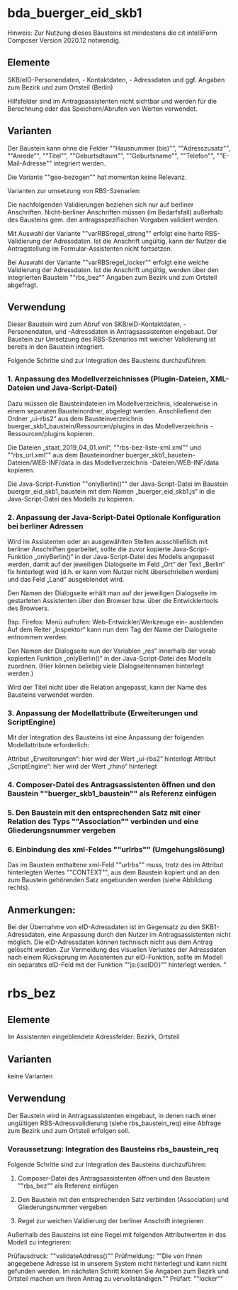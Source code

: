 # bda_buerger_eid_skb1

Hinweis:	Zur Nutzung dieses Bausteins ist mindestens die cit intelliForm Composer Version 2020.12 notwendig. 

<h2>Elemente</h2>
 
SKB/eID-Personendaten, - Kontaktdaten, - Adressdaten und ggf. Angaben zum Bezirk und zum Ortsteil (Berlin)

Hilfsfelder sind im Antragsassistenten nicht sichtbar und werden für die Berechnung oder das Speichern/Abrufen von Werten verwendet.

<h2>Varianten</h2>

Der Baustein kann ohne die Felder ""Hausnummer (bis)"",  ""Adresszusatz"", ""Anrede"", ""Titel"", ""Geburtsdtaum"", ""Geburtsname"", ""Telefon"", ""E-Mail-Adresse"" integriert werden.

Die Variante ""geo-bezogen"" hat momentan keine Relevanz.

Varianten zur umsetzung von RBS-Szenarien:

Die nachfolgenden Validierungen beziehen sich nur auf berliner Anschriften. Nicht-berliner Anschriften müssen (im Bedarfsfall) außerhalb des Bausteins gem. den antragsspezifischen Vorgaben validiert werden. 

Mit Auswahl der Variante ""varRBSregel_streng"" erfolgt eine harte RBS-Validierung der Adressdaten. Ist die Anschrift ungültig, kann der Nutzer die Antragstellung im Formular-Assistenten nicht fortsetzen. 

Bei Auswahl der Variante ""varRBSregel_locker"" erfolgt eine weiche Validierung der Adressdaten. Ist die Anschrift ungültig, werden über den integrierten Baustein ""rbs_bez"" Angaben zum Bezirk und zum Ortsteil abgefragt. 


<h2>Verwendung</h2>

Dieser Baustein wird zum Abruf von SKB/eiD-Kontaktdaten, -Personendaten, und -Adressdaten in Antragsassistenten eingebaut. Der Baustein zur Umsetzung des RBS-Szenarios mit weicher Validierung ist bereits in den Baustein integriert.

Folgende Schritte sind zur Integration des Bausteins durchzuführen:

<h3>1. Anpassung des Modellverzeichnisses (Plugin-Dateien, XML-Dateien und Java-Script-Datei)</h3>

Dazu müssen die Bausteindateien im Modellverzeichnis, idealerweise in einem separaten Bausteinordner, abgelegt werden. 
Anschließend den Ordner „ui-rbs2“ aus dem Bausteinverzeichnis buerger_skb1_baustein/Ressourcen/plugins in das Modellverzeichnis <Modellname-Assistent>-Ressourcen/plugins kopieren. 

Die Dateien „staat_2019_04_01.xml“, ""rbs-bez-liste-xml.xml"" und ""rbs_url.xml"" aus dem Bausteinordner buerger_skb1_baustein-Dateien/WEB-INF/data in das Modellverzeichnis <Modellname-Assistent>-Dateien/WEB-INF/data kopieren.

Die Java-Script-Funktion ""onlyBerlin()"" der Java-Script-Datei im Baustein buerger_eid_skb1_baustein mit dem Namen „buerger_eid_skb1.js“ in die Java-Script-Datei des Modells zu kopieren.


<h3>2. Anpassung der Java-Script-Datei Optionale Konfiguration bei berliner Adressen </h3>

Wird im Assistenten oder an ausgewählten Stellen ausschließlich mit berliner Anschriften gearbeitet, sollte die zuvor kopierte Java-Script-Funktion „onlyBerlin()“ in der Java-Script-Datei des Modells angepasst werden, damit auf der jeweiligen Dialogseite im Feld „Ort“ der Text „Berlin“ fix hinterlegt wird (d.h. er kann vom Nutzer nicht überschrieben werden) und das Feld „Land“ ausgeblendet wird.

Den Namen der Dialogseite erhält man auf der jeweiligen Dialogseite im gestarteten Assistenten über den Browser bzw. über die Entwicklertools des Browsers. 

Bsp. Firefox:
Menü aufrufen: Web-Entwickler/Werkzeuge ein- ausblenden
Auf dem Reiter „Inspektor“ kann nun dem Tag <body id> der Name der Dialogseite entnommen werden.

Den Namen der Dialogseite nun der Variablen „res“ innerhalb der vorab kopierten Funktion „onlyBerlin()“ in der Java-Script-Datei des Modells  zuordnen. (Hier können beliebig viele Dialogseitennamen hinterlegt werden.)

Wird der Titel nicht über die Relation angepasst, kann der Name des Bausteins verwendet werden. 

<h3>3. Anpassung der Modellattribute (Erweiterungen und ScriptEngine)</h3>

Mit der Integration des Bausteins ist eine Anpassung der folgenden Modellattribute erforderlich:

Attribut „Erweiterungen“: hier wird der Wert „ui-rbs2“ hinterlegt
Attribut „ScriptEngine“: hier wird der Wert „rhino“ hinterlegt

<h3>4. Composer-Datei des Antragsassistenten öffnen und den Baustein ""buerger_skb1_baustein"" als Referenz einfügen</h3>

<h3>5. Den Baustein mit den entsprechenden Satz mit einer Relation des Typs ""Association"" verbinden und eine Gliederungsnummer vergeben</h3>

<h3>6. Einbindung des xml-Feldes ""urlrbs"" (Umgehungslösung)</h3>

Das im Baustein enthaltene xml-Feld ""urlrbs"" muss, trotz des im Attribut hinterlegten Wertes ""CONTEXT"", aus dem Baustein kopiert und an den zum Baustein gehörenden Satz angebunden werden (siehe Abbildung rechts).

<h2>Anmerkungen:</h2>

Bei der Übernahme von eID-Adressdaten ist im Gegensatz zu den SKB1-Adressdaten, eine Anpassung durch den Nutzer im Antragsassistenten nicht möglich. Die eID-Adressdaten können technisch nicht aus dem Antrag gelöscht werden. Zur Vermeidung des visuellen Verlustes der Adressdaten nach einem Rücksprung im Assistenten zur eID-Funktion, sollte im Modell ein separates eID-Feld mit der Funktion ""js:{iseID()}"" hinterlegt werden.
"										
			
# rbs_bez
<h2>Elemente</h2>

Im Assistenten eingeblendete Adressfelder: Bezirk, Ortsteil


<h2>Varianten</h2>
keine Varianten


<h2>Verwendung</h2>

Der Baustein wird in Antragsassistenten eingebaut, in denen nach einer ungültigen RBS-Adressvalidierung (siehe rbs_baustein_req) eine Abfrage zum Bezirk und zum Ortsteil erfolgen soll. 

<h3>Voraussetzung: Integration des Bausteins rbs_baustein_req</h3>

Folgende Schritte sind zur Integration des Bausteins durchzuführen:

1. Composer-Datei des Antragsassistenten öffnen und den Baustein ""rbs_bez"" als Referenz einfügen

2. Den Baustein mit den entsprechenden Satz verbinden (Association) und Gliederungsnummer vergeben


3. Regel zur weichen Validierung der berliner Anschrift integrieren

Außerhalb des Bausteins ist eine Regel mit folgenden Attributwerten in das Modell zu integrieren:

Prüfausdruck: ""validateAddress()""
Prüfmeldung: ""Die von Ihnen angegebene Adresse ist in unserem System nicht hinterlegt und kann nicht gefunden werden. Im nächsten Schritt können Sie Angaben zum Bezirk und Ortsteil machen um Ihren Antrag zu vervollständigen.""
Prüfart: ""locker""
